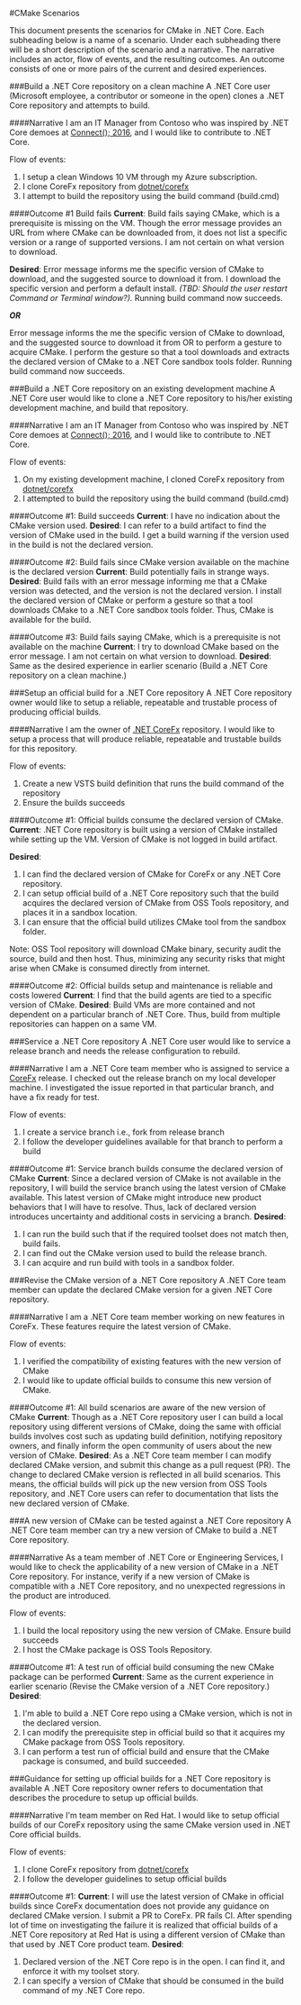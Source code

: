 #CMake Scenarios

This document presents the scenarios for CMake in .NET Core. Each subheading below is a name of a scenario. Under each subheading there will be a short description of the scenario and a narrative. The narrative includes an actor, flow of events, and the resulting outcomes. An outcome consists of one or more pairs of the current and desired experiences.

###Build a .NET Core repository on a clean machine
A .NET Core user (Microsoft employee, a contributor or someone in the open) clones a .NET Core repository and attempts to build.

####Narrative
I am an IT Manager from Contoso who was inspired by .NET Core demoes at [Connect(); 2016](https://msdn.microsoft.com/en-us/magazine/connect16mag.aspx), and I would like to contribute to .NET Core. 

Flow of events:
 1. I setup a clean Windows 10 VM through my Azure subscription.
 2. I clone CoreFx repository from [dotnet/corefx](https://github.com/dotnet/corefx.git)
 3. I attempt to build the repository using the build command (build.cmd)

####Outcome #1 Build fails
**Current**: Build fails saying CMake, which is a prerequisite is missing on the VM.  Though the error message provides an URL from where CMake can be downloaded from, it does not list a specific version or a range of supported versions. I am not certain on what version to download.

**Desired**: Error message informs me the specific version of CMake to download, and the suggested source to download it from. I download the specific version and perform a default install. *(TBD: Should the user restart Command or Terminal window?).* Running build command now succeeds.

***OR***

Error message informs the me the specific version of CMake to download, and the suggested source to download it from OR to perform a gesture to acquire CMake. I perform the gesture so that a tool downloads and extracts the declared version of CMake to a .NET Core sandbox tools folder. Running build command now succeeds.

###Build a .NET Core repository on an existing development machine
A .NET Core user would like to clone a .NET Core repository to his/her existing development machine, and build that repository.

####Narrative
I am an IT Manager from Contoso who was inspired by .NET Core demoes at [Connect(); 2016](https://msdn.microsoft.com/en-us/magazine/connect16mag.aspx), and I would like to contribute to .NET Core. 

Flow of events:
 1. On my existing development machine, I cloned CoreFx repository from [dotnet/corefx](https://github.com/dotnet/corefx.git)
 2. I attempted to build the repository using the build command (build.cmd)

####Outcome #1: Build succeeds
**Current**: I have no indication about the CMake version used.
**Desired**: I can refer to a build artifact to find the version of CMake used in the build. I get a build warning if the version used in the build is not the declared version.

####Outcome #2: Build fails since CMake version available on the machine is the declared version
**Current**: Build potentially fails in strange ways.
**Desired**: Build fails with an error message informing me that a CMake version was detected, and the version is not the declared version. I install the declared version of CMake or perform a gesture so that a tool downloads CMake to a .NET Core sandbox tools folder. Thus, CMake is available for the build.

####Outcome #3: Build fails saying CMake, which is a prerequisite is not available on the machine
**Current**: I try to download CMake based on the error message. I am not certain on what version to download.
**Desired**: Same as the desired experience in earlier scenario (Build a .NET Core repository on a clean machine.)

###Setup an official build for a .NET Core repository
A .NET Core repository owner would like to setup a reliable, repeatable and trustable process of producing official builds.

####Narrative
I am the owner of [.NET CoreFx](https://github.com/dotnet/corefx) repository.  I would like to setup a process that will produce reliable, repeatable and trustable builds for this repository. 

Flow of events:
 1. Create a new VSTS build definition that runs the build command of the repository
 2. Ensure the builds succeeds

####Outcome #1: Official builds consume the declared version of CMake.
**Current**: .NET Core repository is built using a version of CMake installed while setting up the VM. Version of CMake is not logged in build artifact. 

**Desired**:
 1. I can find the declared version of CMake for CoreFx or any .NET Core repository.
 2. I can setup official build of a .NET Core repository such that the build acquires the declared version of CMake from OSS Tools repository, and places it in a sandbox location.
 3. I can ensure that the official build utilizes CMake tool from the sandbox folder.

Note: OSS Tool repository will download CMake binary, security audit the source, build and then host. Thus, minimizing any security risks that might arise when CMake is consumed directly from internet.

####Outcome #2: Official builds setup and maintenance is reliable and costs lowered
**Current**: I find that the build agents are tied to a specific version of CMake.
**Desired**: Build VMs are more contained and not dependent on a particular branch of .NET Core. Thus, build from multiple repositories can happen on a same VM.

###Service a .NET Core repository
A .NET Core user would like to service a release branch and needs the release configuration to rebuild.

####Narrative
I am a .NET Core team member who is assigned to service a [CoreFx](https://github.com/dotnet/corefx) release.  I checked out the release branch on my local developer machine. I investigated the issue reported in that particular branch, and have a fix ready for test. 

Flow of events:
1. I create a service branch i.e., fork from release branch
2. I follow the developer guidelines available for that branch to perform a build 

####Outcome #1: Service branch builds consume the declared version of CMake
**Current**: Since a declared version of CMake is not available in the repository, I will build the service branch using the latest version of CMake available. This latest version of CMake might introduce new product behaviors that I will have to resolve. Thus, lack of declared version introduces uncertainty and additional costs in servicing a branch.
**Desired**:
 1. I can run the build such that if the required toolset does not match then, build fails.
 2. I can find out the CMake version used to build the release branch.
 3. I can acquire and run build with tools in a sandbox folder.

###Revise the CMake version of a .NET Core repository
A .NET Core team member can update the declared CMake version for a given .NET Core repository.

####Narrative
I am a .NET Core team member working on new features in CoreFx. These features require the latest version of CMake.

Flow of events:
 1. I verified the compatibility of existing features with the new version of CMake
 2. I would like to update official builds to consume this new version of CMake.

####Outcome #1: All build scenarios are aware of the new version of CMake
**Current**: Though as a .NET Core repository user I can build a local repository using different versions of CMake, doing the same with official builds involves cost such as updating build definition, notifying repository owners, and finally inform the open community of users about the new version of CMake.
**Desired**: As a .NET Core team member I can modify declared CMake version, and submit this change as a pull request (PR). The change to declared CMake version is reflected in all build scenarios. This means, the official builds will pick up the new version from OSS Tools repository, and .NET Core users can refer to documentation that lists the new declared version of CMake.

###A new version of CMake can be tested against a .NET Core repository
A .NET Core team member can try a new version of CMake to build a .NET Core repository.

####Narrative
As a team member of .NET Core or Engineering Services, I would like to check the applicability of a new version of CMake in a .NET Core repository. For instance, verify if a new version of CMake is compatible with a .NET Core repository, and no unexpected regressions in the product are introduced.

Flow of events:
 1. I build the local repository using the new version of CMake. Ensure build succeeds
 2. I host the CMake package is OSS Tools Repository.

####Outcome #1: A test run of official build  consuming the new CMake package can be performed
**Current**: Same as the current experience in earlier scenario (Revise the CMake version of a .NET Core repository.)
**Desired**:
 1. I'm able to build a .NET Core repo using a CMake version, which is not in the declared version.
 2. I can modify the prerequisite step in official build so that it acquires my CMake package from OSS Tools repository.
 3. I can perform a test run of official build and ensure that the CMake package is consumed, and build succeeded.

###Guidance for setting up official builds for a .NET Core repository is available
A .NET Core repository owner refers to documentation that describes the procedure to setup up official builds.

####Narrative
I'm team member on Red Hat.  I would like to setup official builds of our CoreFx repository using the same CMake version used in .NET Core official builds.

Flow of events:
 1. I clone CoreFx repository from [dotnet/corefx](https://github.com/dotnet/corefx.git)
 2. I follow the developer guidelines to setup official builds

####Outcome #1: 
**Current**: I will use the latest version of CMake in official builds since CoreFx documentation does not provide any guidance on declared CMake version. I submit a PR to CoreFx. PR fails CI. After spending lot of time on investigating the failure it is realized that official builds of a .NET Core repository at Red Hat is using a different version of CMake than that used by .NET Core product team.
**Desired**: 
 1. Declared version of the .NET Core repo is in the open.  I can find it, and enforce it with my toolset story.
 2. I can specify a version of CMake that should be consumed in the build command of my .NET Core repo.
